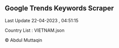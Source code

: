 

## Google Trends Keywords Scraper 
 
Last Update 22-04-2023 , 04:51:15

Country List :
VIETNAM.json



© Abdul Muttaqin 
